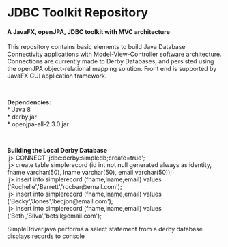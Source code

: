 <h1>JDBC Toolkit Repository</h1>
<h4><b>A JavaFX, openJPA, JDBC toolkit with MVC architecture</b></h4>
<p>This repository contains basic elements to build Java Database Connectivity applications with Model-View-Controller software architecture.  Connections are currently made to Derby Databases, and persisted using the openJPA object-relational mapping solution.  Front end is supported by JavaFX GUI application framework.</p>
<br>
<p><b>Dependencies:</b>
<br>* Java 8
<br>* derby.jar
<br>* openjpa-all-2.3.0.jar</p>
<br>
<p><b>Building the Local Derby Database</b>
<br>ij> CONNECT 'jdbc:derby:simpledb;create=true';
<br>ij> create table simplerecord (id int not null generated always as identity, fname varchar(50), lname varchar(50), email varchar(50));
<br>ij> insert into simplerecord (fname,lname,email) values ('Rochelle','Barrett','rocbar@email.com');
<br>ij> insert into simplerecord (fname,lname,email) values ('Becky','Jones','becjon@email.com');
<br>ij> insert into simplerecord (fname,lname,email) values ('Beth','Silva','betsil@email.com');</p>

</p>SimpleDriver.java performs a select statement from a derby database displays records to console</p>
